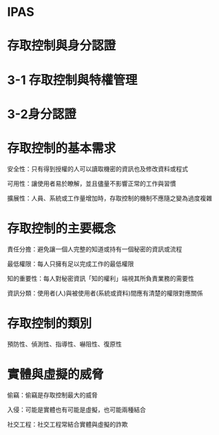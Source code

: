 # IPAS

# 存取控制與身分認證

# 3-1 存取控制與特權管理

# 3-2身分認證

# 存取控制的基本需求

安全性：只有得到授權的人可以讀取機密的資訊也及修改資料或程式

可用性：讓使用者易於瞭解，並且儘量不影響正常的工作與習慣

擴展性：人員、系統或工作量增加時，存取控制的機制不應隨之變為過度複雜

# 存取控制的主要概念

責任分擔：避免讓一個人完整的知道或持有一個秘密的資訊或流程

最低權限：每人只擁有足以完成工作的最低權限

知的重要性：每人對秘密資訊「知的權利」端視其所負責業務的需要性

資訊分類：使用者(人)與被使用者(系統或資料)間應有清楚的權限對應關係

# 存取控制的類別

預防性、偵測性、指導性、嚇阻性、復原性

# 實體與虛擬的威脅

偷竊：偷竊是存取控制最大的威脅

入侵：可能是實體也有可能是虛擬，也可能兩種結合

社交工程：社交工程常結合實體與虛擬的詐欺













